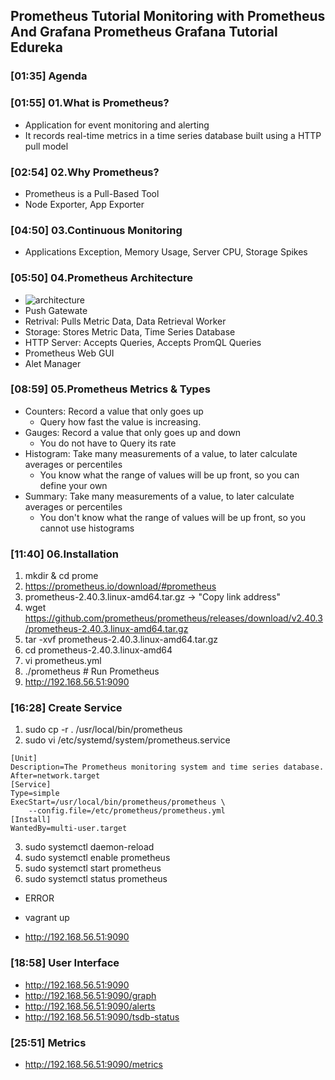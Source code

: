 ## Prometheus Tutorial  Monitoring with Prometheus And Grafana  Prometheus Grafana Tutorial  Edureka

### [01:35] Agenda
### [01:55] 01.What is Prometheus?
- Application for event monitoring and alerting
- It records real-time metrics in a time series database built using a HTTP pull model
### [02:54] 02.Why Prometheus?
- Prometheus is a Pull-Based Tool
- Node Exporter, App Exporter
### [04:50] 03.Continuous Monitoring 
- Applications Exception, Memory Usage, Server CPU, Storage Spikes
### [05:50] 04.Prometheus Architecture
- ![architecture](Edureka_img/04.01.architecture.png)
- Push Gatewate
- Retrival: Pulls Metric Data, Data Retrieval Worker
- Storage: Stores Metric Data, Time Series Database
- HTTP Server: Accepts Queries, Accepts PromQL Queries
- Prometheus Web GUI
- Alet Manager

### [08:59] 05.Prometheus Metrics & Types
- Counters: Record a value that only goes up
  - Query how fast the value is increasing. 
- Gauges: Record a value that only goes up and down
  - You do not have to Query its rate
- Histogram: Take many measurements of a value, to later calculate averages or percentiles
  - You know what the range of values will be up front, so you can define your own
- Summary: Take many measurements of a value, to later calculate averages or percentiles
  - You don't know what the range of values will be up front, so you cannot use histograms
### [11:40] 06.Installation
1. mkdir & cd prome
2. https://prometheus.io/download/#prometheus
3. prometheus-2.40.3.linux-amd64.tar.gz -> "Copy link address"
4. wget https://github.com/prometheus/prometheus/releases/download/v2.40.3/prometheus-2.40.3.linux-amd64.tar.gz
5. tar -xvf prometheus-2.40.3.linux-amd64.tar.gz
6. cd prometheus-2.40.3.linux-amd64
7. vi prometheus.yml
8. ./prometheus	# Run Prometheus
9. http://192.168.56.51:9090
### [16:28] Create Service
1. sudo cp -r . /usr/local/bin/prometheus
2. sudo vi /etc/systemd/system/prometheus.service
```
[Unit]
Description=The Prometheus monitoring system and time series database.
After=network.target
[Service]
Type=simple
ExecStart=/usr/local/bin/prometheus/prometheus \
    --config.file=/etc/prometheus/prometheus.yml
[Install]
WantedBy=multi-user.target
```
3. sudo systemctl daemon-reload
4. sudo systemctl enable prometheus
5. sudo systemctl start prometheus
4. sudo systemctl status prometheus
-	ERROR

- vagrant up
- http://192.168.56.51:9090

### [18:58] User Interface
- http://192.168.56.51:9090
- http://192.168.56.51:9090/graph
- http://192.168.56.51:9090/alerts
- http://192.168.56.51:9090/tsdb-status

### [25:51] Metrics
- http://192.168.56.51:9090/metrics
